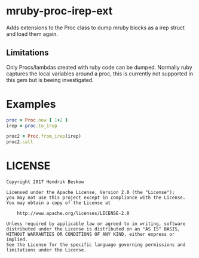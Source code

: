 # mruby-proc-irep-ext

Adds extensions to the Proc class to dump mruby blocks as a irep struct and load them again.

Limitations
-----------
Only Procs/lambdas created with ruby code can be dumped.
Normally ruby captures the local variables around a proc, this is currently not supported in this gem but is beeing investigated.


Examples
========

```ruby
proc = Proc.new { 1+2 }
irep = proc.to_irep

proc2 = Proc.from_irep(irep)
proc2.call
```

LICENSE
=======

```
Copyright 2017 Hendrik Beskow

Licensed under the Apache License, Version 2.0 (the "License");
you may not use this project except in compliance with the License.
You may obtain a copy of the License at

    http://www.apache.org/licenses/LICENSE-2.0

Unless required by applicable law or agreed to in writing, software
distributed under the License is distributed on an "AS IS" BASIS,
WITHOUT WARRANTIES OR CONDITIONS OF ANY KIND, either express or implied.
See the License for the specific language governing permissions and
limitations under the License.
```
